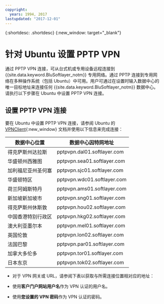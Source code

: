 ```yaml
---
copyright:
  years: 1994, 2017
lastupdated: "2017-12-01"
---
```


{:shortdesc: .shortdesc}
{:new_window: target="_blank"}

# 针对 Ubuntu 设置 PPTP VPN

通过 PPTP VPN 连接，可从台式机或专用设备远程连接到 {{site.data.keyword.BluSoftlayer_notm}} 专用网络。通过 PPTP 连接到专用网络在多种操作系统（包括 Ubuntu）中可用。用户可通过在设置时输入数据中心的唯一目标地址来连接任何 {{site.data.keyword.BluSoftlayer_notm}} 数据中心。请执行以下步骤在 Ubuntu 中设置 PPTP VPN 连接。

## 设置 PPTP VPN 连接

要在 Ubuntu 中设置 PPTP VPN 连接，请参阅 Ubuntu 的 [VPNClient](https://help.ubuntu.com/community/VPNClient){:new_window} 文档并使用以下信息来完成连接：

|数据中心位置|数据中心因特网地址|
|---|---|
|得克萨斯州达拉斯|pptpvpn.dal01.softlayer.com|
|华盛顿州西雅图|pptpvpn.sea01.softlayer.com|
|加利福尼亚州圣何塞|pptpvpn.sjc01.softlayer.com|
|华盛顿特区|pptpvpn.wdc01.softlayer.com|
|荷兰阿姆斯特丹|pptpvpn.ams01.softlayer.com|
|新加坡新加坡市|pptpvpn.sng01.softlayer.com|
|得克萨斯州休斯敦|pptpvpn.hou02.softlayer.com|
|中国香港特别行政区|pptpvpn.hkg02.softlayer.com|
|澳大利亚墨尔本|pptpvpn.mel01.softlayer.com|
|英国伦敦|pptpvpn.lon02.softlayer.com|
|法国巴黎|pptpvpn.par01.softlayer.com|
|加拿大多伦多|pptpvpn.tor01.softlayer.com|
|日本东京|pptpvpn.tok02.softlayer.com|

* 对于 VPN 网关或 URL，请参阅下表以获取与所需连接位置相对应的地址：

* 使用**客户门户网站用户名**作为 VPN 认证的用户名。
* 使用**您设置的 VPN 密码**作为 VPN 认证的密码。
